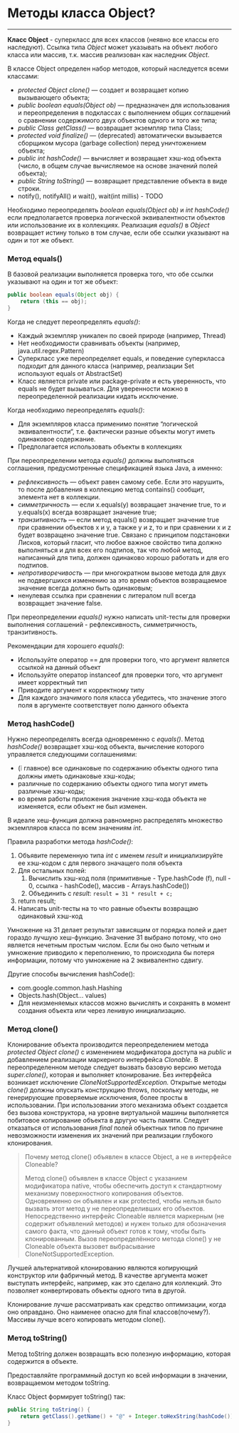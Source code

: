 # Методы класса Object?
---

**Класс Object** - суперкласс для всех классов (неявно все классы его наследуют). Ссылка типа *Object* может указывать на объект любого класса или массив, т.к. массив реализован как наследник *Object*.

В классе Object определен набор методов, который наследуется всеми классами:  

- *protected Object clone()* — создает и возвращает копию вызывающего объекта;
- *public boolean equals(Object ob)* — предназначен для использования и переопределения в подклассах с выполнением общих соглашений о сравнении содержимого двух объектов одного и того же типа;
- *public Class getClass()* — возвращает экземпляр типа Class;
- *protected void finalize()* — (deprecated) автоматически вызывается сборщиком мусора (garbage collection) перед уничтожением объекта;
- *public int hashCode()* — вычисляет и возвращает хэш-код объекта (число, в общем случае вычисляемое на основе значений полей объекта);
- *public String toString()* — возвращает представление объекта в виде строки.
- notify(), notifyAll() и wait(), wait(int millis) - TODO

Необходимо переопределять *boolean equals(Object ob)* и *int hashCode()* если предполагается проверка логической эквивалентности объектов или использование их в коллекциях. Реализация *equals()* в *Object* возвращает истину только в том случае, если обе ссылки указывают на один и тот же объект.

### Метод equals()

В базовой реализации выполняется проверка того, что обе ссылки указывают на один и тот же объект:

```java
public boolean equals(Object obj) { 
    return (this == obj);
}
```

Когда не следует переопределять *equals()*:

- Каждый экземпляр уникален по своей природе (например, Thread)
- Нет необходимости сравнивать объекты (например, java.util.regex.Pattern)
- Суперкласс уже переопределяет equals, и поведение суперкласса подходит для данного класса (например, реализации Set используют equals от AbstractSet)
- Класс является private или package-private и есть уверенность, что equals не будет вызываться. Для уверенности можно в переопределенной реализации кидать исключение.

Когда необходимо переопределять *equals()*:

- Для экземпляров класса применимо понятие “логической эквивалентности“, т.е. фактически разные объекты могут иметь одинаковое содержание.
- Предполагается использовать объекты в коллекциях

При переопределении метода *equals()* должны выполняться соглашения, предусмотренные спецификацией языка Java, а именно:

- *рефлексивность* — объект равен самому себе. Если это нарушить, то после добавления в коллекцию метод contains() сообщит, элемента нет в коллекции.
- *симметричность* — если x.equals(y) возвращает значение true, то и y.equals(x) всегда возвращает значение true;
- *транзитивность* — если метод equals() возвращает значение true при сравнении объектов x и y, а также y и z, то и при сравнении x и z будет возвращено значение true. Связано с принципом подстановки Лисков, который гласит, что любое важное свойство типа должно выполняться и для всех его подтипов, так что любой метод, написанный для типа, должен одинаково хорошо работать и для его подтипов.
- *непротиворечивость* — при многократном вызове метода для двух не подвергшихся изменению за это время объектов возвращаемое значение всегда должно быть одинаковым;
- ненулевая ссылка при сравнении с литералом null всегда возвращает значение false.

При переопределении *equals()* нужно написать unit-тесты для проверки выполнения соглашений - рефлексивность, симметричность, транзитивность.

Рекомендации для хорошего *equals()*:

- Используйте оператор == для проверки того, что аргумент является ссылкой на данный объект
- Используйте оператор instanceof для проверки того, что аргумент имеет корректный тип
- Приводите аргумент к корректному типу
- Для каждого значимого поля класса убедитесь, что значение этого поля в аргументе соответствует полю данного объекта

### Метод hashCode()

Нужно переопределять всегда одновременно с *equals()*. Метод *hashCode()* возвращает хэш-код объекта, вычисление которого управляется следующими соглашениями:

- (:grey_exclamation: главное) все одинаковые по содержанию объекты одного типа должны иметь одинаковые хэш-коды;
- различные по содержанию объекты одного типа могут иметь различные хэш-коды;
- во время работы приложения значение хэш-кода объекта не изменяется, если объект не был изменен.

В идеале хеш-функция должна равномерно распределять множество экземпляров класса по всем значениям *int*.

Правила разработки метода *hashCode()*:

1. Объявите переменную типа *int* с именем *result* и инициализируйте ее хэш-кодом с для первого значащего поля объекта
2. Для остальных полей:
   1. Вычислить хэш-код поля (примитивные - Type.hashCode (f), null - 0, ссылка - hashCode(), массив - Arrays.hashCode())
   2. Объединить с *result*: `result = 31 * result + с;`
3. return result;
4. Написать unit-тесты на то что равные объекты возвращаю одинаковый хэш-код

Умножение на 31 делает результат зависящим от порядка полей и дает гораздо лучшую хеш-функцию. Значение 31 выбрано потому, что оно является нечетным простым числом. Если бы оно было четным и умножение приводило к переполнению, то происходила бы потеря информации, потому что умножение на 2 эквивалентно сдвигу.

Другие способы вычисления hashCode():

- com.google.common.hash.Hashing
- Objects.hash(Object... values)
- Для неизменяемых классов можно вычислять и сохранять в момент создания объекта или через ленивую инициализацию. 

### Метод clone()

Клонирование объекта производится переопределением метода *protected Object clone()* с изменением модификатора доступа на *public* и добавлением реализации маркерного интерфейса *Clonable.* В переопределенном методе следует вызвать базовую версию метода *super.clone()*, которая и выполняет клонирование. Без интерфейса возникает исключение *CloneNotSupportedException.* Открытые методы *clone()* должны опускать конструкцию throws, поскольку методы, не генерирующие проверяемые исключения, более просты в использовании. При использовании этого механизма объект создается без вызова конструктора, на уровне виртуальной машины выполняется побитовое копирование объекта в другую часть памяти. Cледует отказаться от использования *final* полей объектных типов по причине невозможности изменения их значений при реализации глубокого клонирования.

> Почему метод clone() объявлен в классе Object, а не в интерфейсе Cloneable?
>
> Метод clone() объявлен в классе Object с указанием модификатора native, чтобы обеспечить доступ к стандартному механизму поверхностного копирования объектов. Одновременно он объявлен и как protected, чтобы нельзя было вызвать этот метод у не переопределивших его объектов. Непосредственно интерфейс Cloneable является маркерным (не содержит объявлений методов) и нужен только для обозначения самого факта, что данный объект готов к тому, чтобы быть клонированным. Вызов переопределённого метода clone() у не Cloneable объекта вызовет выбрасывание CloneNotSupportedException.

Лучшей альтернативой клонированию являются копирующий конструктор или фабричный метод. В качестве аргумента может выступать интерфейс, например, как это сделано для коллекций. Это позволяет конвертировать объекты одного типа в другой.

Клонирование лучше рассматривать как средство оптимизации, когда оно оправдано. Оно наименее опасно для final классов(почему?). Массивы лучше всего копировать методом clone().

### Метод toString()

Метод toString должен возвращать всю полезную информацию, которая содержится в объекте.  

Предоставляйте программный доступ ко всей информации в значении, возвращаемом методом toString.

Класс Object формирует toString() так:

```java
public String toString() { 
    return getClass().getName() + "@" + Integer.toHexString(hashCode()); 
}
```

 